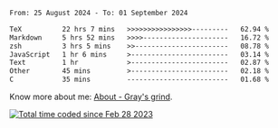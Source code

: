 <!--START_SECTION:waka-->

```txt
From: 25 August 2024 - To: 01 September 2024

TeX          22 hrs 7 mins   >>>>>>>>>>>>>>>>---------   62.94 %
Markdown     5 hrs 52 mins   >>>>---------------------   16.72 %
zsh          3 hrs 5 mins    >>-----------------------   08.78 %
JavaScript   1 hr 6 mins     >------------------------   03.14 %
Text         1 hr            >------------------------   02.87 %
Other        45 mins         >------------------------   02.18 %
C            35 mins         -------------------------   01.68 %
```

<!--END_SECTION:waka-->

<!-- [![grayxu's github stats](https://github-readme-stats.vercel.app/api?username=grayxu&count_private=true&show_icons=true)](https://github.com/grayxu) -->

Know more about me: [About - Gray's grind](https://www.grayxu.cn/).
<p align="left">
  <a href="https://wakatime.com/@c69eb31e-43a1-463f-8968-c3449e386f57"><img src="https://wakatime.com/badge/user/c69eb31e-43a1-463f-8968-c3449e386f57.svg" title="Total time coded since Feb 28 2023" /></a>
</p>

